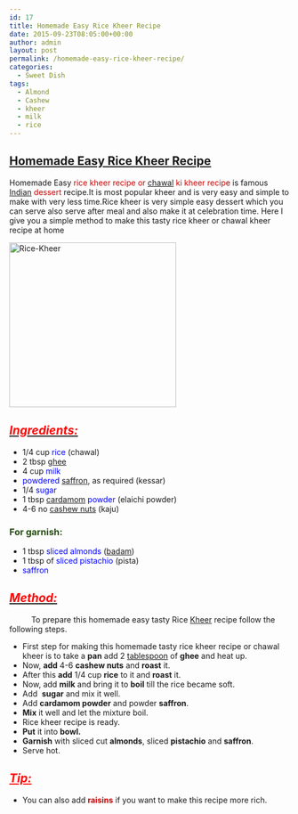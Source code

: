 ```yaml
---
id: 17
title: Homemade Easy Rice Kheer Recipe
date: 2015-09-23T08:05:00+00:00
author: admin
layout: post
permalink: /homemade-easy-rice-kheer-recipe/
categories:
  - Sweet Dish
tags:
  - Almond
  - Cashew
  - kheer
  - milk
  - rice
---
```


## <span style="text-decoration: underline;">Homemade Easy Rice [Kheer](http://en.wikipedia.org/wiki/Kheer "Kheer") [Recipe](http://en.wikipedia.org/wiki/Chocolate_cake "Chocolate cake")</span>

Homemade Easy <span style="color: #cc0000;">rice kheer recipe or [chawal](http://en.wikipedia.org/wiki/Rice "Rice") ki kheer recip</span><span style="color: #990000;">e</span> is famous <span style="color: #cc0000;">[Indian](http://en.wikipedia.org/wiki/Indian_cuisine "Indian cuisine") dessert</span> recipe.It is most popular kheer and is very easy and simple to make with very less time.Rice kheer is very simple easy dessert which you can serve also serve after meal and also make it at celebration time. Here I give you a simple method to make this tasty rice kheer or chawal kheer recipe at home

<a href="{{site.url}}/wp-content/uploads/2017/03/Rice-Kheer.jpg"><img class="aligncenter size-medium wp-image-37" src="{{site.url}}/wp-content/uploads/2017/03/Rice-Kheer-300x296.jpg" alt="Rice-Kheer" width="300" height="296" /></a>

## _<u><span style="color: red;">Ingredients:</span></u>_

*   1/4 cup <span style="color: blue;">rice</span> (chawal)
*   2 tbsp [ghee](http://en.wikipedia.org/wiki/Ghee "Ghee")
*   4 cup <span style="color: blue;">milk</span>
*   <span style="color: blue;">powdered</span> [saffron](http://en.wikipedia.org/wiki/Saffron "Saffron"), as required (kessar)
*   1/4 <span style="color: blue;">sugar</span>
*   1 tbsp [cardamom](http://en.wikipedia.org/wiki/Cardamom "Cardamom") <span style="color: blue;">powder</span> (elaichi powder)
*   4-6 no [cashew nuts](http://en.wikipedia.org/wiki/Cashew "Cashew") (kaju)

### <span style="color: #274e13;">For garnish:</span>

*   1 tbsp <span style="color: blue;">sliced almonds</span> ([badam](http://en.wikipedia.org/wiki/Almond "Almond"))
*   1 tbsp of <span style="color: blue;">sliced pistachio</span> (pista)
*   <span style="color: blue;">saffron</span>

## _<u><span style="color: red;">Method:</span></u>_

          To prepare this homemade easy tasty Rice [Kheer](http://en.wikipedia.org/wiki/Kheer "Kheer") recipe follow the following steps.

*   First step for making this homemade tasty rice kheer recipe or chawal kheer is to take a **pan** add 2 [tablespoon](http://en.wikipedia.org/wiki/Tablespoon "Tablespoon") of **ghee** and heat up.
*   Now, **add** 4-6 **cashew nuts** and **roast** it.
*   After this **add** 1/4 cup **rice** to it and **roast** it.
*   Now, add **milk** and bring it to **boil** till the rice became soft.
*   Add  **sugar** and mix it well.
*   Add **cardamom powder** and powder **saffron**.
*   **Mix** it well and let the mixture boil.
*   Rice kheer recipe is ready.
*   **Put** it into **bowl.**
*   **Garnish** with sliced cut **almonds**, sliced **pistachio** and **saffron**.
*   Serve hot.

## <span style="color: #ff0000;">_<span style="text-decoration: underline;">Tip:</span>_</span>

*   You can also add **<span style="color: #cc0000;">raisins</span>** if you want to make this recipe more rich.
